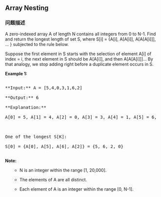 ## Array Nesting  
### 问题描述
A zero-indexed array A of length N contains all integers from 0 to N-1. Find and return the longest length of set S, where S[i] = {A[i], A[A[i]], A[A[A[i]]], ... } subjected to the rule below.

Suppose the first element in S starts with the selection of element A[i] of index = i, the next element in S should be A[A[i]], and then A[A[A[i]]]… By that analogy, we stop adding right before a duplicate element occurs in S.

**Example 1:**<br />
<pre>
**Input:** A = [5,4,0,3,1,6,2]
**Output:** 6
**Explanation:** 
A[0] = 5, A[1] = 4, A[2] = 0, A[3] = 3, A[4] = 1, A[5] = 6, A[6] = 2.

One of the longest S[K]:
S[0] = {A[0], A[5], A[6], A[2]} = {5, 6, 2, 0}
</pre>


**Note:**<br>
<ol>
- N is an integer within the range [1, 20,000].
- The elements of A are all distinct.
- Each element of A is an integer within the range [0, N-1].
</ol>

